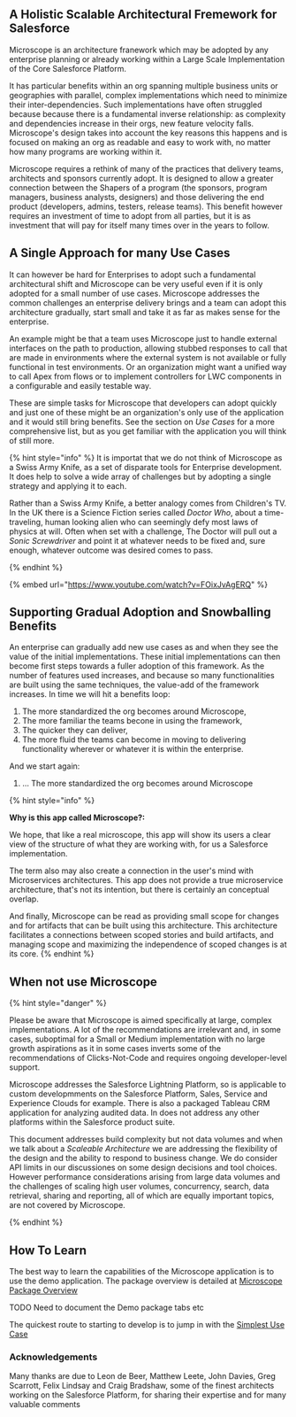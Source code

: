 

## A Holistic Scalable Architectural Fremework for Salesforce

Microscope is an architecture franework which may be adopted by any enterprise planning or already working within a Large Scale Implementation of the Core Salesforce Platform. 

It has particular benefits within an org spanning multiple business units or geographies with parallel, complex implementations which need to minimize their inter-dependencies. Such implementations have often struggled because because there is a fundamental inverse relationship: as complexity and dependencies increase in their orgs, new feature velocity falls. Microscope's design takes into account the key reasons this happens and is focused on making an org as readable and easy to work with, no matter how many programs are working within it. 

Microscope requires a rethink of many of the practices that delivery teams, architects and sponsors currently adopt. It is designed to allow a greater connection between the Shapers of a program (the sponsors, program managers, business analysts, designers) and those delivering the end product (developers, admins, testers, release teams). This benefit however requires an investment of time to adopt from all parties, but it is as investment that will pay for itself many times over in the years to follow.

## A Single Approach for many Use Cases

It can however be hard for Enterprises to adopt such a fundamental architectural shift and Microscope can be very useful even if it is only adopted for a small number of use cases. 
Microscope addresses the common challenges an enterprise delivery brings and a team can adopt this architecture gradually, start small and take it as far as makes sense for the enterprise. 

An example might be that a team uses Microscope just to handle external interfaces on the path to production, allowing stubbed responses to call that are made in environments where the external system is not available or fully functional in test environments. Or an organization might want a unified way to call Apex from flows or to implement controllers for LWC components in a configurable and easily testable way. 

These are simple tasks for Microscope that developers can adopt quickly and just one of these might be an organization's only use of the application and it would still bring benefits. See the section on *Use Cases* for a more comprehensive list, but as you get familiar with the application you will think of still more.

{% hint style="info" %}
It is importat that we do not think of Microscope as a Swiss Army Knife, as a set of disparate tools for Enterprise development. It does help to solve a wide array of challenges but by adopting a single strategy and applying it to each.

Rather than a Swiss Army Knife, a  better analogy comes from Children's TV. In the UK there is a Science Fiction series called *Doctor Who*, about a time-traveling, human looking alien who can seemingly defy most laws of physics at will. Often when set with a challenge, The Doctor will pull out a *Sonic Screwdriver* and point it at whatever needs to be fixed and, sure enough, whatever outcome was desired comes to pass. 

{% endhint %}


{% embed url="https://www.youtube.com/watch?v=FOixJvAgERQ" %}








## Supporting Gradual Adoption and Snowballing Benefits


An enterprise can gradually add new use cases as and when they see the value of the initial implementations. These initial implementations can then become first steps towards a fuller adoption of this framework. As the number of features used increases, and because so many functionalities are built using the same techniques, the value-add of the framework increases. In time we will hit a benefits loop:

1. The more standardized the org becomes around Microscope, 
2. The more familiar the teams becone in using the framework, 
3. The quicker they can deliver,
4. The more fluid the teams can become in moving to delivering functionality wherever or whatever it is within the enterprise.

And we start again:

1. ... The more standardized the org becomes around Microscope


{% hint style="info" %}

**Why is this app called Microscope?:** 

We hope, that like a real microscope, this app will show its users a clear view of the structure of what they are working with, for us a Salesforce implementation. 

The term also may also create a connection in the user's mind with Microservices architectures. This app does not provide a true microservice architecture, that's not its intention, but there is certainly an conceptual overlap.

And finally, Microscope can be read as providing small scope for changes and for artifacts that can be built using this architecture. This architecture facilitates a connections between scoped stories and build artifacts, and managing scope and maximizing the independence of scoped changes is at its core.
{% endhint %}

## When not use Microscope


{% hint style="danger" %}

Please be aware that Microscope is aimed specifically at large, complex implementations. A lot of the recommendations are irrelevant and, in some cases, suboptimal for a Small or Medium implementation with no large growth aspirations as it in some cases inverts some of the recommendations of Clicks-Not-Code and requires ongoing developer-level support. 

Microscope addresses the Salesforce Lightning Platform, so is applicable to custom developmments on the Salesforce Platform, Sales, Service and Experience Clouds for example. There is also a packaged Tableau CRM application for analyzing audited data. In does not address any other platforms within the Salesforce product suite.  

This document addresses build complexity but not data volumes and when we talk about a *Scaleable Architecture* we are addressing the flexibility of the design and the ability to respond to business change. We do consider API limits in our discussiones on some design decisions and tool choices. However performance considerations arising from large data volumes and the challenges of scaling high user volumes, concurrency, search, data retrieval, sharing and reporting, all of which are equally important topics, are not covered by Microscope.

{% endhint %}



## How To Learn

The best way to learn the capabilities of the Microscope application is to use the demo application. The package overview is detailed at [Microscope Package Overview](../installation/PackageOverview.md)

TODO Need to document the Demo package tabs etc

The quickest route to starting to develop is to jump in with the [Simplest Use Case](DecoupledMethod.md)


### Acknowledgements

Many thanks are due to Leon de Beer, Matthew Leete, John Davies, Greg Scarrott, Felix Lindsay and Craig Bradshaw, some of the finest architects working on the Salesforce Platform, for sharing their expertise and for many valuable comments